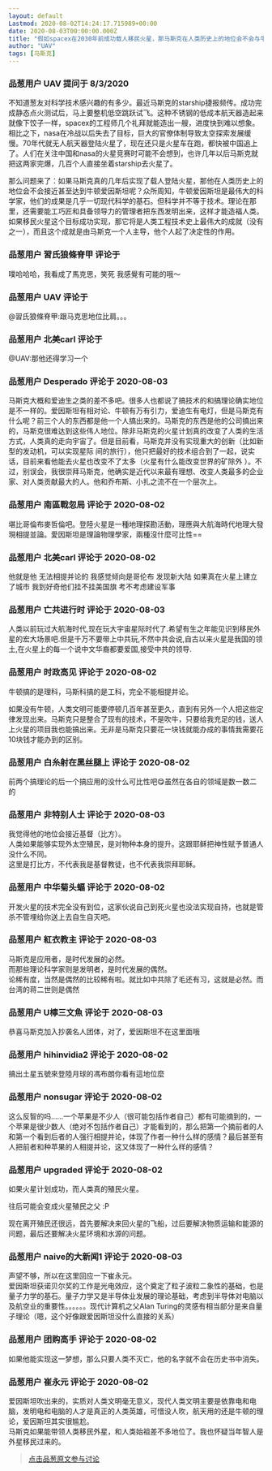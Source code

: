 ```yaml
---
layout: default
Lastmod: 2020-08-02T14:24:17.715989+00:00
date: 2020-08-03T00:00:00.000Z
title: "假如spacex在2030年前成功载人移民火星，那马斯克在人类历史上的地位会不会与牛顿爱因斯坦比肩？"
author: "UAV"
tags: [马斯克]
---
```



### 品葱用户 **UAV** 提问于 8/3/2020
    
不知道葱友对科学技术感兴趣的有多少。最近马斯克的starship捷报频传。成功完成静态点火测试后，马上要整机低空跳跃试飞。这种不锈钢的低成本航天器造起来就像下饺子一样，spacex的工程师几个礼拜就能造出一艘，进度快到难以想象。相比之下，nasa在冷战以后失去了目标，巨大的官僚体制导致太空探索发展缓慢。70年代就无人航天器登陆火星了，现在还只是火星车在跑，都快被中国追上了。人们在关注中国和nasa的火星竞赛时可能不会想到，也许几年以后马斯克就把这两家完爆，几百个人直接坐着starship去火星了。  
  
那么问题来了：如果马斯克真的几年后实现了载人登陆火星，那他在人类历史上的地位会不会接近甚至达到牛顿爱因斯坦呢？众所周知，牛顿爱因斯坦是最伟大的科学家，他们的成果是几乎一切现代科学的基石。但科学并不等于技术。理论在那里，还需要能工巧匠和具备领导力的管理者把东西发明出来，这样才能造福人类。如果移民火星这个目标成功实现，那它将是人类工程技术史上最伟大的成就（没有之一），而且这个成就是由马斯克一个人主导，他个人起了决定性的作用。
    
                

### 品葱用户 **習氏狼條脊甲** 评论于 
        
噗哈哈哈，我看成了馬克思，笑死 我感覺有可能的哦～
        
                

### 品葱用户 **UAV** 评论于 
        
@習氏狼條脊甲:跟马克思地位比肩。。。
        
                

### 品葱用户 **北美carl** 评论于 
        
@UAV:那他还得学习一个
        
                

### 品葱用户 **Desperado** 评论于 2020-08-03
        
马斯克大概和爱迪生之类的差不多吧。很多人也都说了搞技术的和搞理论确实地位是不一样的。爱因斯坦有相对论、牛顿有万有引力，爱迪生有电灯，但是马斯克有什么呢？前三个人的东西都是他一个人搞出来的。马斯克的东西是他的公司搞出来的，马斯克很难达到这些伟人地位。除非马斯克的火星计划真的改变了人类的生活方式，人类真的走向宇宙了。但是目前看，马斯克并没有实现重大的创新（比如新型的发动机，可以实现星际 间的旅行），他只把最好的技术组合到了一起，说实话，目前来看他能去火星也改变不了太多（火星有什么能改变世界的矿除外 ）。不过，别误会，我很崇拜马斯克，他确实是近代以来最有理想、改变人类最多的企业家、对人类贡献最大的人。他和乔布斯、小扎之流不在一个层次上。
        
                

### 品葱用户 **南區戰忽局** 评论于 2020-08-02
        
堪比哥倫布麥哲倫吧。登陸火星是一種地理探勘活動，理應與大航海時代地理大發現相提並論。愛因斯坦是理論物理學家，兩種沒什麼可比性==
        
                

### 品葱用户 **北美carl** 评论于 2020-08-02
        
他就是他 无法相提并论的 我感觉倾向是哥伦布 发现新大陆 如果真在火星上建立了城市 我到好奇他们挂不挂美国旗 考不考虑建设军事
        
                

### 品葱用户 **亡共进行时** 评论于 2020-08-03
        
人类以前玩过大航海时代,现在玩大宇宙星际时代了.希望有生之年能见识到移民外星的宏大场景吧.但是千万不要带上中共玩,不然中共会说,自古以来火星是我国的领土,在火星上的每一个说中文华裔都要爱国,接受中共的领导.
        
                

### 品葱用户 **时政高见** 评论于 2020-08-02
        
牛顿搞的是理科，马斯科搞的是工科，完全不能相提并论。  
  
如果没有牛顿，人类文明可能要停顿几百年甚至更久，直到有另外一个人把这些定律发现出来。马斯克只是整合了现有的技术，不是吹牛，只要给我充足的钱，送人上火星的项目我也能搞出来。无非是马斯克只要花一块钱就能办成的事情我需要花10块钱才能办到的区别。
        
                

### 品葱用户 **白糸射在黑丝腿上** 评论于 2020-08-02
        
前两个搞理论的后一个搞应用的没什么可比性吧😋虽然在各自的领域是数一数二的
        
                

### 品葱用户 **非特别人士** 评论于 2020-08-03
        
我觉得他的地位会接近基督（比方）。  
人类如果能够实现外太空殖民，是对物种本身的提升。这跟耶稣把神性赋予普通人没什么不同。  
这里是打比方，不代表我是基督教徒，也不代表我崇拜耶稣。
        
                

### 品葱用户 **中华菊头蝠** 评论于 2020-08-02
        
开发火星的技术完全没有到位，这家伙说自己到死火星也没法实现自持，也就是管杀不管埋给你送上去自生自灭吧。
        
                

### 品葱用户 **紅衣教主** 评论于 2020-08-03
        
马斯克是应用者，是时代发展的必然。  
而那些理论科学家则是发明者，是时代发展的偶然。  
论稀有度，当然是偶然的比较稀有啦。就比如中共除了毛还有习，这就是必然。而台湾的蒋二世则是偶然
        
                

### 品葱用户 **U檸三文魚** 评论于 2020-08-03
        
恭喜马斯克加入抄袭名人团体，对了，爱因斯坦不在这里面哦
        
                

### 品葱用户 **hihinvidia2** 评论于 2020-08-02
        
搞出土星五號來登陸月球的馮布朗你看有這地位麼
        
                

### 品葱用户 **nonsugar** 评论于 2020-08-02
        
这么反智的吗……一个苹果是不少人（很可能包括作者自己）都有可能摘到的，一个苹果是很少数人（绝对不包括作者自己）才能看到的，那么把第一个摘前者的人和第一个看到后者的人强行相提并论，体现了作者一种什么样的感情？最后甚至有人把前者和种苹果的人相提并论，这又体现了一种什么样的感情？
        
                

### 品葱用户 **upgraded** 评论于 2020-08-02
        
如果火星计划成功，而人类真的殖民火星。  
  
往后可能会变成火星殖民之父 :P  
  
现在离开殖民还很远，首先要解决来回火星的飞船，过后要解决物质运输和能源的问题，最后还要解决火星环境和水源的问题。
        
                

### 品葱用户 **naive的大新闻1** 评论于 2020-08-03
        
声望不够，所以在这里回应一下崔永元。  
爱因斯坦获诺贝尔奖的工作是光电效应，这个奠定了粒子波粒二象性的基础，也是量子力学的基石。量子力学又是半导体业发展的理论基础，考虑到半导体对电脑以及航空业的重要性。。。。。。现代计算机之父Alan Turing的灵感有相当部分是来自量子理论（嗯，这个好像跟爱因斯坦没什么直接的关系）
        
                

### 品葱用户 **团购高手** 评论于 2020-08-02
        
如果他能实现这一梦想，那么只要人类不灭亡，他的名字就不会在历史书中消失。
        
                

### 品葱用户 **崔永元** 评论于 2020-08-02
        
爱因斯坦吹出来的，实质对人类文明毫无意义，现代人类文明主要是依靠电和电脑，发明电和电脑的人才是真正的人类英雄，可惜没人吹，航天用的还是牛顿的理论，爱因斯坦其实很尴尬。  
马斯克如果能带领人类移民外星，和人类始祖差不多地位了。我也怀疑当年智人是外星移民过来的。
        
                





> [点击品葱原文参与讨论](https://pincong.rocks/question/29298)

